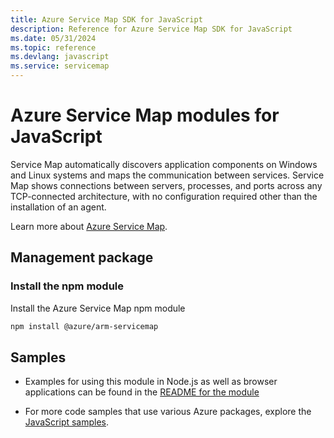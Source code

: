 ```yaml
---
title: Azure Service Map SDK for JavaScript
description: Reference for Azure Service Map SDK for JavaScript
ms.date: 05/31/2024
ms.topic: reference
ms.devlang: javascript
ms.service: servicemap
---
```

# Azure Service Map modules for JavaScript

Service Map automatically discovers application components on Windows and Linux systems and maps the communication between services. Service Map shows connections between servers, processes, and ports across any TCP-connected architecture, with no configuration required other than the installation of an agent.

Learn more about [Azure Service Map](https://docs.microsoft.com/azure/operations-management-suite/operations-management-suite-service-map).

## Management package

### Install the npm module

Install the Azure Service Map npm module

```bash
npm install @azure/arm-servicemap
```

## Samples

* Examples for using this module in Node.js as well as browser applications can be found in the [README for the module](https://www.npmjs.com/package/@azure/arm-servicemap)

* For more code samples that use various Azure packages, explore the [JavaScript samples](https://docs.microsoft.com/samples/browse/?languages=javascript).